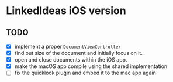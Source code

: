 #  LinkedIdeas iOS version


## TODO

- [x] implement a proper `DocumentViewController`
- [x] find out size of the document and initially focus on it.
- [x] open and close documents within the iOS app.
- [x] make the macOS app compile using the shared implementation
- [ ] fix the quicklook plugin and embed it to the mac app again
